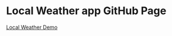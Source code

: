 # Local Weather app GitHub Page
<a href="https://anjanthapaliya.github.io/localweather" target="_blank">Local Weather Demo</a>
